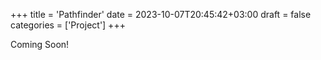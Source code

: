 +++
title = 'Pathfinder'
date = 2023-10-07T20:45:42+03:00
draft = false
categories = ['Project']
+++

Coming Soon!
